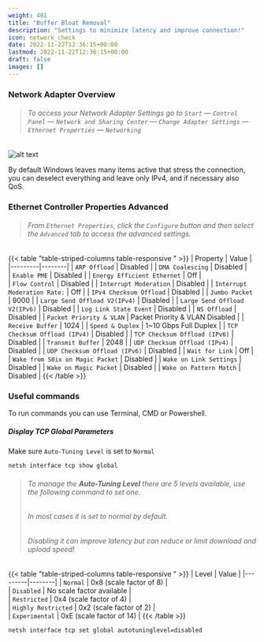 ```yaml
---
weight: 401
title: "Buffer Bloat Removal"
description: "Settings to minimize latency and improve connection!"
icon: network_check
date: 2022-11-22T12:36:15+00:00
lastmod: 2022-11-22T12:36:15+00:00
draft: false
images: []
---
```


### Network Adapter Overview
> ###### To access your Network Adapter Settings go to `Start` ― `Control Panel` ― `Network and Sharing Center` ― `Change Adapter Settings` ― `Ethernet Properties` ― `Networking`

![alt text](https://i.imgur.com/SRexdT4.png)


By default Windows leaves many items active that stress the connection, you can deselect everything and leave only IPv4, and if necessary also QoS.

### Ethernet Controller Properties Advanced 
> ###### From `Ethernet Properties`, click the `Configure` button and then select the `Advanced` tab to access the advanced settings.

{{< table "table-striped-columns table-responsive " >}}
| Property | Value |
|---------|--------|
| `ARP Offload` |  Disabled | 
| `DMA Coalescing` |  Disabled |  
| `Enable PME` | Disabled | 
| `Energy Efficient Ethernet` | Off |  
| `Flow Control` | Disabled | 
| `Interrupt Moderation` | Disabled | 
| `Interrupt Moderation Rate:` | Off | 
| `IPv4 Checksum Offload` | Disabled | 
| `Jumbo Packet` | 9000 | 
| `Large Send Offload V2(IPv4)` | Disabled | 
| `Large Send Offload V2(IPv6)` | Disabled | 
| `Log Link State Event` | Disabled | 
| `NS Offload` | Disabled | 
| `Packet Priority & VLAN` | Packet Priority & VLAN Disabled | 
| `Receive Buffer` | 1024 | 
| `Speed & Duplex` | 1~10 Gbps Full Duplex | 
| `TCP Checksum Offload (IPv4)` | Disabled | 
| `TCP Checksum Offload (IPv6)` | Disabled | 
| `Transmit Buffer` | 2048 | 
| `UDP Checksum Offload (IPv4)` | Disabled | 
| `UDP Checksum Offload (IPv6)` | Disabled | 
| `Wait for Link` | Off | 
| `Wake from S0ix on Magic Packet` | Disabled | 
| `Wake on Link Settings` | Disabled | 
| `Wake on Magic Packet` | Disabled |
| `Wake on Pattern Match` | Disabled |
{{< /table >}}

### Useful commands
To run commands you can use Terminal, CMD or Powershell.

##### Display TCP Global Parameters
Make sure `Auto-Tuning Level` is set to `Normal`
```sh
netsh interface tcp show global
```

> ###### To manage the **Auto-Tuning Level** there are 5 levels available, use the following command to set one.
> ###### In most cases it is set to normal by default.
> ###### Disabling it can improve latency but can reduce or limit download and upload speed!

{{< table "table-striped-columns table-responsive " >}}
| Level | Value |
|---------|--------|
| `Normal` | 0x8 (scale factor of 8) | 	
| `Disabled` | No scale factor available | 	
| `Restricted` | 0x4 (scale factor of 4) | 	
| `Highly Restricted` | 0x2 (scale factor of 2) |	
| `Experimental` | 0xE (scale factor of 14) |
{{< /table >}}

```sh
netsh interface tcp set global autotuninglevel=disabled
```


